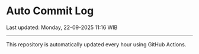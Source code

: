 # Auto Commit Log

Last updated: Monday, 22-09-2025 11:16 WIB

---

This repository is automatically updated every hour using GitHub Actions.
